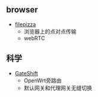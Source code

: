 

## browser
+ [filepizza](https://github.com/kern/filepizza)
    + 浏览器上的点对点传输
    + webRTC


## 科学
+ [GateShift](https://github.com/ourines/GateShift)
    + OpenWrt旁路由
    + 默认网关和代理网关无缝切换